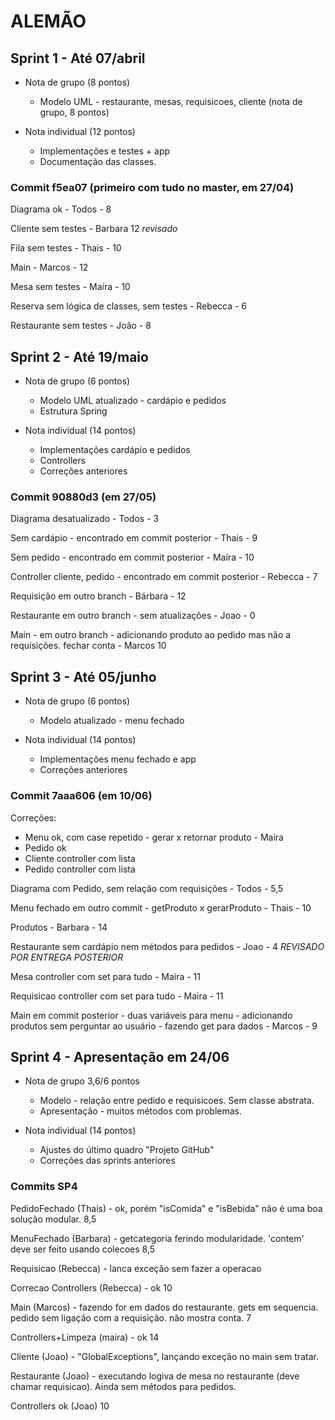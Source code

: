# ALEMÃO

## Sprint 1 - Até 07/abril
  - Nota de grupo (8 pontos)
    - Modelo UML - restaurante, mesas, requisicoes, cliente (nota de grupo, 8 pontos)
	
  - Nota individual (12 pontos)
    - Implementações e testes + app
    - Documentação das classes.

### Commit f5ea07 (primeiro com tudo no master, em 27/04)	
Diagrama ok - Todos - 8

Cliente sem testes - Barbara 12 *revisado*

Fila sem testes - Thais - 10

Main - Marcos - 12

Mesa sem testes - Maíra - 10

Reserva sem lógica de classes, sem testes - Rebecca - 6

Restaurante sem testes - João - 8 

## Sprint 2 - Até 19/maio
  - Nota de grupo (6 pontos)
    - Modelo UML atualizado - cardápio e pedidos
	- Estrutura Spring
  
  - Nota individual (14 pontos)	
    - Implementações cardápio e pedidos
    - Controllers
    - Correções anteriores

### Commit 90880d3 (em 27/05)
Diagrama desatualizado - Todos - 3

Sem cardápio - encontrado em commit posterior - Thais - 9

Sem pedido - encontrado em commit posterior - Maíra - 10

Controller cliente, pedido - encontrado em commit posterior - Rebecca - 7

Requisição em outro branch - Bárbara - 12

Restaurante em outro branch - sem atualizações  - Joao - 0 

Main - em outro branch - adicionando produto ao pedido mas não a requisições. fechar conta - Marcos 10

## Sprint 3 - Até 05/junho
  - Nota de grupo (6 pontos)
    - Modelo atualizado - menu fechado
  
  - Nota individual (14 pontos)	
    - Implementações menu fechado e app
    - Correções anteriores

### Commit 7aaa606 (em 10/06)
Correções:
  - Menu ok, com case repetido - gerar x retornar produto - Maíra
  - Pedido ok
  - Cliente controller com lista
  - Pedido controller com lista

Diagrama com Pedido, sem relação com requisições - Todos - 5,5

Menu fechado em outro commit - getProduto x gerarProduto - Thais - 10

Produtos - Barbara - 14

Restaurante sem cardápio nem métodos para pedidos - Joao - 4 *REVISADO POR ENTREGA POSTERIOR* 

Mesa controller com set para tudo - Maira - 11

Requisicao controller com set para tudo - Maira - 11 

Main em commit posterior - duas variáveis para menu - adicionando produtos sem perguntar ao usuário - fazendo get para dados - Marcos - 9

## Sprint 4 - Apresentação em 24/06
  - Nota de grupo 3,6/6 pontos
	- Modelo - relação entre pedido e requisicoes. Sem classe abstrata.
	- Apresentação - muitos métodos com problemas.
	
  - Nota individual (14 pontos)
    - Ajustes do último quadro "Projeto GitHub"
    - Correções das sprints anteriores

### Commits SP4

PedidoFechado (Thais) - ok, porém "isComida" e "isBebida" não é uma boa solução modular. 8,5

MenuFechado (Barbara) - getcategoria ferindo modularidade. 'contem' deve ser feito usando colecoes 8,5

Requisicao (Rebecca) - lanca exceção sem fazer a operacao

Correcao Controllers (Rebecca) - ok 10 

Main (Marcos) - fazendo for em dados do restaurante. gets em sequencia. pedido sem ligação com a requisição. não mostra conta. 7

Controllers+Limpeza (maira) - ok 14

Cliente (Joao) - "GlobalExceptions", lançando exceção no main sem tratar. 

Restaurante (Joao) - executando logiva de mesa no restaurante (deve chamar requisicao). Ainda sem métodos para pedidos.

Controllers ok (Joao) 10
